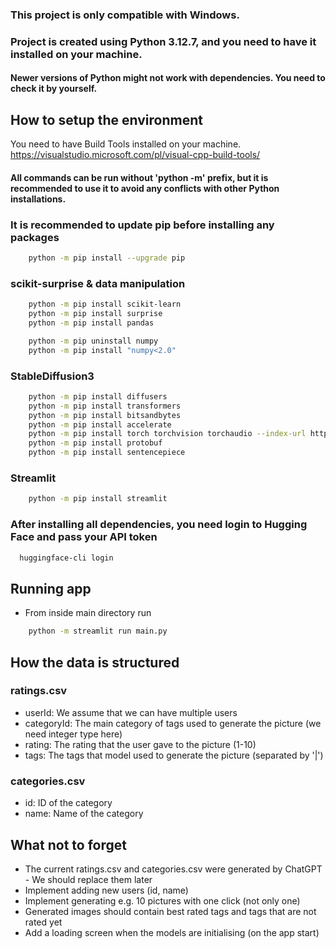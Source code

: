 ### This project is only compatible with Windows.
### Project is created using Python 3.12.7, and you need to have it installed on your machine.
#### Newer versions of Python might not work with dependencies. You need to check it by yourself.

## How to setup the environment
You need to have Build Tools installed on your machine. https://visualstudio.microsoft.com/pl/visual-cpp-build-tools/

#### All commands can be run without 'python -m' prefix, but it is recommended to use it to avoid any conflicts with other Python installations.

### It is recommended to update pip before installing any packages
```bash
    python -m pip install --upgrade pip
```

### scikit-surprise & data manipulation
```bash
    python -m pip install scikit-learn
    python -m pip install surprise
    python -m pip install pandas

    python -m pip uninstall numpy
    python -m pip install "numpy<2.0"
```

### StableDiffusion3
```bash
    python -m pip install diffusers
    python -m pip install transformers
    python -m pip install bitsandbytes
    python -m pip install accelerate
    python -m pip install torch torchvision torchaudio --index-url https://download.pytorch.org/whl/cu124
    python -m pip install protobuf
    python -m pip install sentencepiece
 ```

### Streamlit
```bash
    python -m pip install streamlit
 ```

### After installing all dependencies, you need login to Hugging Face and pass your API token
```bash
  huggingface-cli login
```

## Running app
- From inside main directory run
```bash
    python -m streamlit run main.py
 ```

## How the data is structured
### ratings.csv
- userId: We assume that we can have multiple users
- categoryId: The main category of tags used to generate the picture (we need integer type here)
- rating: The rating that the user gave to the picture (1-10)
- tags: The tags that model used to generate the picture (separated by '|')

### categories.csv
- id: ID of the category
- name: Name of the category

## What not to forget
- The current ratings.csv and categories.csv were generated by ChatGPT - We should replace them later
- Implement adding new users (id, name)
- Implement generating e.g. 10 pictures with one click (not only one)
- Generated images should contain best rated tags and tags that are not rated yet
- Add a loading screen when the models are initialising (on the app start)
